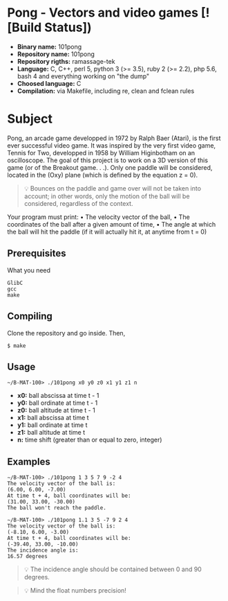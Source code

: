 # Pong - Vectors and video games [![Build Status])

- **Binary name:** 101pong
- **Repository name:** 101pong
- **Repository rigths:** ramassage-tek
- **Language:** C, C++, perl 5, python 3 (>= 3.5), ruby 2 (>= 2.2), php 5.6, bash 4 and everything working on "the dump"
- **Choosed language:** C
- **Compilation:** via Makefile, including re, clean and fclean rules


# Subject

Pong, an arcade game developped in 1972 by Ralph Baer (Atari), is the first ever successful video game. It
was inspired by the very first video game, Tennis for Two, developped in 1958 by William Higinbotham on
an oscilloscope.
The goal of this project is to work on a 3D version of this game (or of the Breakout game. . .). Only one paddle
will be considered, located in the (Oxy) plane (which is defined by the equation z = 0).

> :bulb: Bounces on the paddle and game over will not be taken into account; in other words,
only the motion of the ball will be considered, regardless of the context.

Your program must print:
• The velocity vector of the ball,
• The coordinates of the ball after a given amount of time,
• The angle at which the ball will hit the paddle (if it will actually hit it, at anytime from t = 0)

## Prerequisites

What you need

```
GlibC
gcc
make
```

## Compiling

Clone the repository and go inside. Then,

```
$ make
```

## Usage

```
~/B-MAT-100> ./101pong x0 y0 z0 x1 y1 z1 n
```

- **x0:** ball abscissa at time t - 1 
- **y0:** ball ordinate at time t - 1 
- **z0:** ball altitude at time t - 1 
- **x1:** ball abscissa at time t 
- **y1:** ball ordinate at time t 
- **z1:** ball altitude at time t 
- **n:** time shift (greater than or equal to zero, integer)

## Examples

```
∼/B-MAT-100> ./101pong 1 3 5 7 9 -2 4
The velocity vector of the ball is:
(6.00, 6.00, -7.00)
At time t + 4, ball coordinates will be:
(31.00, 33.00, -30.00)
The ball won't reach the paddle.
```

```
∼/B-MAT-100> ./101pong 1.1 3 5 -7 9 2 4
The velocity vector of the ball is:
(-8.10, 6.00, -3.00)
At time t + 4, ball coordinates will be:
(-39.40, 33.00, -10.00)
The incidence angle is:
16.57 degrees
```

> :bulb: The incidence angle should be contained between 0 and 90 degrees.

> :bulb: Mind the float numbers precision!